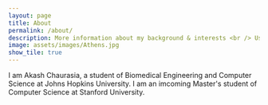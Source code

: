 ```yaml
---
layout: page
title: About
permalink: /about/
description: More information about my background & interests <br /> Using content from _pages
image: assets/images/Athens.jpg
show_tile: true
---
```


I am Akash Chaurasia, a student of Biomedical Engineering and Computer Science at Johns Hopkins University. I am an imcoming Master's student of Computer Science at Stanford University.

